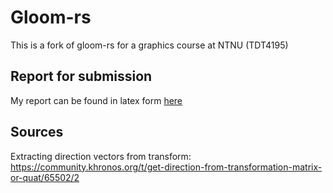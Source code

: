 # Gloom-rs

This is a fork of gloom-rs for a graphics course at NTNU (TDT4195)

## Report for submission

My report can be found in latex form [here](https://www.overleaf.com/read/vfctcktgxysj)

## Sources

Extracting direction vectors from transform: https://community.khronos.org/t/get-direction-from-transformation-matrix-or-quat/65502/2